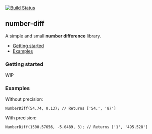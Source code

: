 [![Build Status](https://travis-ci.org/StrongeLeeroy/number-diff.svg?branch=master)](https://travis-ci.org/StrongeLeeroy/number-diff)
## number-diff
A simple and small **number difference** library.

* [Getting started](#getting-started)
* [Examples](#examples)

### Getting started
WIP

### Examples

Without precision:

    NumberDiff(54.74, 0.13); // Returns ['54.', '87']
    
With precision:

    NumberDiff(1500.57656, -5.0489, 3); // Returns ['1', '495.528']